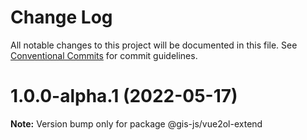# Change Log

All notable changes to this project will be documented in this file.
See [Conventional Commits](https://conventionalcommits.org) for commit guidelines.

# 1.0.0-alpha.1 (2022-05-17)

**Note:** Version bump only for package @gis-js/vue2ol-extend
